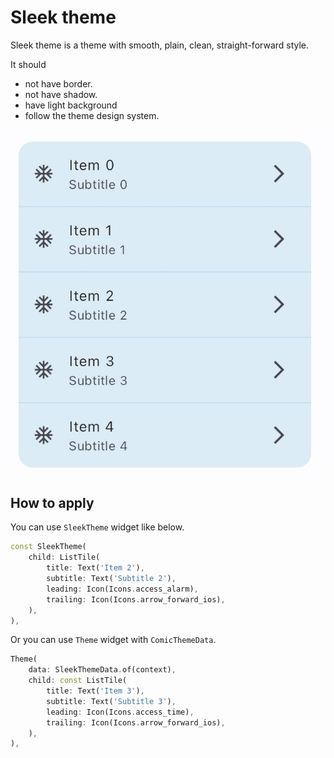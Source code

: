 # Sleek theme

Sleek theme is a theme with smooth, plain, clean, straight-forward style.

It should

- not have border.
- not have shadow.
- have light background
- follow the theme design system.

![Sleek List Tile](../../images/sleek.list_view.separated.jpg)

## How to apply

You can use `SleekTheme` widget like below.

```dart
const SleekTheme(
    child: ListTile(
        title: Text('Item 2'),
        subtitle: Text('Subtitle 2'),
        leading: Icon(Icons.access_alarm),
        trailing: Icon(Icons.arrow_forward_ios),
    ),
),
```

Or you can use `Theme` widget with `ComicThemeData`.

```dart
Theme(
    data: SleekThemeData.of(context),
    child: const ListTile(
        title: Text('Item 3'),
        subtitle: Text('Subtitle 3'),
        leading: Icon(Icons.access_time),
        trailing: Icon(Icons.arrow_forward_ios),
    ),
),
```
